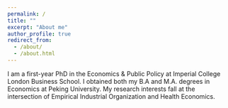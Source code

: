 ```yaml
---
permalink: /
title: ""
excerpt: "About me"
author_profile: true
redirect_from: 
  - /about/
  - /about.html
---
```


I am a first-year PhD in the Economics & Public Policy at Imperial College London Business School. I obtained both my B.A and M.A. degrees in Economics at Peking University. My research interests fall at the intersection of Empirical Industrial Organization and Health Economics. 
<p></p>

